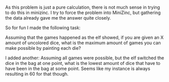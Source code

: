As this problem is just a pure calculation, there is not much sense in trying to do this in minizinc.
I try to force the problem into MiniZinc, but gathering the data already gave me the answer quite closely.

So for fun I made the following task:

Assuming that the games happened as the elf showed, if you are given an X amount of uncolored dice, what is the maximum amount of games you can make possible by painting each die?

I added another: Assuming all games were possible, but the elf switched the dice in the bag at one point, what is the lowest amount of dice that have to have been in the bag at some point.
Seems like my instance is always resulting in 60 for that though.